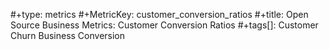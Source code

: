 #+type: metrics
#+MetricKey: customer_conversion_ratios
#+title: Open Source Business Metrics: Customer Conversion Ratios
#+tags[]: Customer Churn Business Conversion
